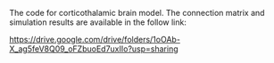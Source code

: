 The code for corticothalamic brain model. The connection matrix and simulation results are available in the follow link:

https://drive.google.com/drive/folders/1oOAb-X_ag5feV8Q09_oFZbuoEd7uxIIo?usp=sharing
